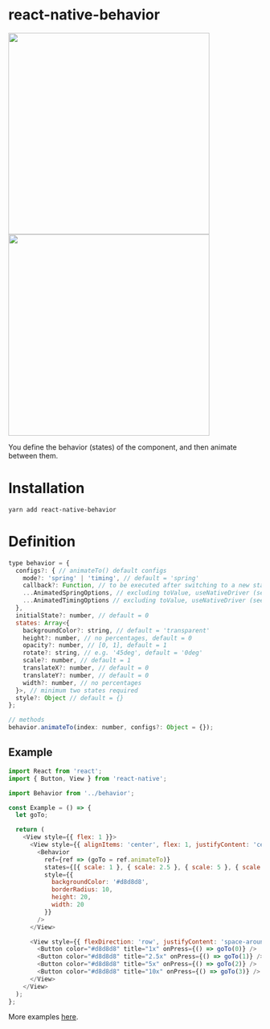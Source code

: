 # react-native-behavior
<img src="https://raw.githubusercontent.com/sonaye/react-native-behavior/master/demos/demo1.gif" width="400">
<img src="https://raw.githubusercontent.com/sonaye/react-native-behavior/master/demos/demo2.gif" width="400">

You define the behavior (states) of the component, and then animate between them.

# Installation
`yarn add react-native-behavior`

# Definition
```javascript
type behavior = {
  configs?: { // animateTo() default configs
    mode?: 'spring' | 'timing', // default = 'spring'
    callback?: Function, // to be executed after switching to a new state
    ...AnimatedSpringOptions, // excluding toValue, useNativeDriver (see React Native docs)
    ...AnimatedTimingOptions // excluding toValue, useNativeDriver (see React Native docs)
  },
  initialState?: number, // default = 0
  states: Array<{
    backgroundColor?: string, // default = 'transparent'
    height?: number, // no percentages, default = 0
    opacity?: number, // [0, 1], default = 1
    rotate?: string, // e.g. '45deg', default = '0deg'
    scale?: number, // default = 1
    translateX?: number, // default = 0
    translateY?: number, // default = 0
    width?: number, // no percentages
  }>, // minimum two states required
  style?: Object // default = {}
};

// methods
behavior.animateTo(index: number, configs?: Object = {});
```

## Example
```javascript
import React from 'react';
import { Button, View } from 'react-native';

import Behavior from '../behavior';

const Example = () => {
  let goTo;

  return (
    <View style={{ flex: 1 }}>
      <View style={{ alignItems: 'center', flex: 1, justifyContent: 'center' }}>
        <Behavior
          ref={ref => (goTo = ref.animateTo)}
          states={[{ scale: 1 }, { scale: 2.5 }, { scale: 5 }, { scale: 10 }]}
          style={{
            backgroundColor: '#d8d8d8',
            borderRadius: 10,
            height: 20,
            width: 20
          }}
        />
      </View>

      <View style={{ flexDirection: 'row', justifyContent: 'space-around' }}>
        <Button color="#d8d8d8" title="1x" onPress={() => goTo(0)} />
        <Button color="#d8d8d8" title="2.5x" onPress={() => goTo(1)} />
        <Button color="#d8d8d8" title="5x" onPress={() => goTo(2)} />
        <Button color="#d8d8d8" title="10x" onPress={() => goTo(3)} />
      </View>
    </View>
  );
};

```

More examples [here](https://github.com/sonaye/react-native-behavior/tree/master/examples).
